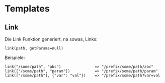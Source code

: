 # Templates

## Link

Die Link Funktion generiert, na sowas, Links:

```
link(path, getParams=null)
```

Beispiele:

```
link("/some/path", "abc")               => "/prefix/some/path/abc"
link(["/some/path", "param"])           => "/prefix/some/path/param"
link(["/some/path"], {"var": "val"})    => "/prefix/some/path?var=val 
```
